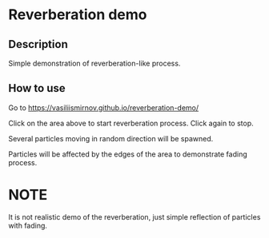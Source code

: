 # Reverberation demo

## Description

Simple demonstration of reverberation-like process.

## How to use

Go to https://vasiliismirnov.github.io/reverberation-demo/

Click on the area above to start reverberation process. Click again to stop.

Several particles moving in random direction will be spawned.

Particles will be affected by the edges of the area to demonstrate fading process.

# NOTE

It is not realistic demo of the reverberation, just simple reflection of particles with fading.
